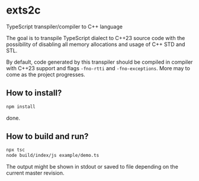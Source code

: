 # exts2c
TypeScript transpiler/compiler to C++ language

The goal is to transpile TypeScript dialect to C++23 source code with the
possibility of disabling all memory allocations and usage of C++ STD and STL.

By default, code generated by this transpiler should be compiled in compiler
with C++23 support and flags `-fno-rtti` and `-fno-exceptions`. More may to come
as the project progresses.

## How to install?

```sh
npm install
```

done.

## How to build and run?

```sh
npx tsc
node build/index/js example/demo.ts
```

The output might be shown in stdout or saved to file depending on the current
master revision.